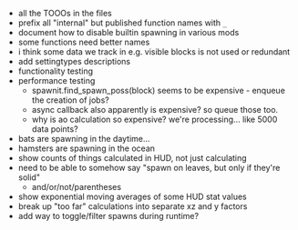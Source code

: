 * all the TOOOs in the files
* prefix all "internal" but published function names with `_`
* document how to disable builtin spawning in various mods
* some functions need better names
* i think some data we track in e.g. visible blocks is not used or redundant
* add settingtypes descriptions
* functionality testing
* performance testing
  * spawnit.find_spawn_poss(block) seems to be expensive - enqueue the creation of jobs?
  * async callback also apparently is expensive? so queue those too.
  * why is ao calculation so expensive? we're processing... like 5000 data points?
* bats are spawning in the daytime...
* hamsters are spawning in the ocean
* show counts of things calculated in HUD, not just calculating
* need to be able to somehow say "spawn on leaves, but only if they're solid"
  * and/or/not/parentheses
* show exponential moving averages of some HUD stat values
* break up "too far" calculations into separate xz and y factors
* add way to toggle/filter spawns during runtime?

